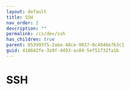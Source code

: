 ```yaml
---
layout: default
title: SSH
nav_order: 2
description: ""
permalink: /cs/dev/ssh
has_children: true
parent: 053993f5-2abe-48ce-9037-0c4946e7b3c1
guid: 418642fe-3a9f-4493-ac04-5ef51732fa1b
---
```


# SSH
